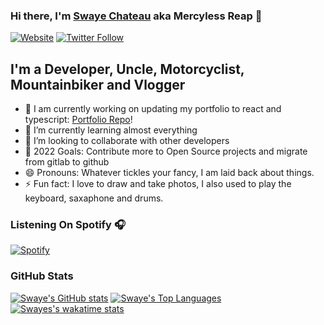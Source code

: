 ### Hi there, I'm [Swaye Chateau][portfolio] aka Mercyless Reap 👋 

[![Website](https://img.shields.io/website?label=swayechateau.com&style=for-the-badge&url=https%3A%2F%2Fswayechateau.com)](https://swayechateau.com)
[![Twitter Follow](https://img.shields.io/twitter/follow/SwayeChateau?color=1DA1F2&logo=twitter&style=for-the-badge)](https://twitter.com/intent/follow?original_referer=https%3A%2F%2Fgithub.com%2FSwayeChateau&screen_name=SwayeChateau)

## I'm a Developer, Uncle, Motorcyclist, Mountainbiker and Vlogger

- 🔭 I am currently working on updating my portfolio to react and typescript: [Portfolio Repo][portfolio_ui]!
- 🌱 I’m currently learning almost everything
- 👯 I’m looking to collaborate with other developers
- 🥅 2022 Goals: Contribute more to Open Source projects and migrate from gitlab to github
- 😄 Pronouns: Whatever tickles your fancy, I am laid back about things.
- ⚡ Fun fact: I love to draw and take photos, I also used to play the keyboard, saxaphone and drums.

### Listening On Spotify 🎧 
[![Spotify](https://novatorem-swayechateau.vercel.app/api/spotify)](https://open.spotify.com/user/3173wirogfrn5nxckhxw447lyxly)

### GitHub Stats
[![Swaye's GitHub stats](https://github-readme.swayechateau.com/api/top-langs/?username=swayechateau&layout=compact)](https://github.com/anuraghazra/github-readme-stats)
[![Swaye's Top Languages](https://github-readme.swayechateau.com/api?username=swayechateau&show_icons=true&count_private=true)](https://github.com/anuraghazra/github-readme-stats)
[![Swayes's wakatime stats](https://github-readme.swayechateau.com/api/wakatime?username=swayechateau)](https://github.com/anuraghazra/github-readme-stats)

[portfolio]: https://swayechateau.com
[portfolio_ui]: https://github.com/swayechateau/portfolio-ui
